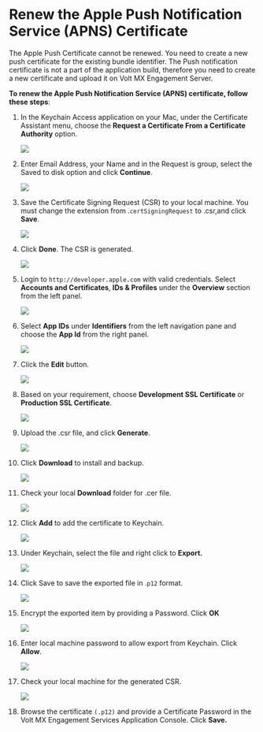                            


Renew the Apple Push Notification Service (APNS) Certificate
============================================================

The Apple Push Certificate cannot be renewed. You need to create a new push certificate for the existing bundle identifier. The Push notification certificate is not a part of the application build, therefore you need to create a new certificate and upload it on Volt MX Engagement Server.

**To renew the Apple Push Notification Service (APNS) certificate, follow these steps**:

1.  In the Keychain Access application on your Mac, under the Certificate Assistant menu, choose the **Request a Certificate From a Certificate Authority** option.
    
    ![](../Resources/Images/Overview/Apps/APNSrenewcert/image001.png)
    
2.  Enter Email Address, your Name and in the Request is group, select the Saved to disk option and click **Continue**.
    
    ![](../Resources/Images/Overview/Apps/APNSrenewcert/image002_579x270.png)
    
3.  Save the Certificate Signing Request (CSR) to your local machine. You must change the extension from .`certSigningRequest` to .csr,and click **Save**.
    
    ![](../Resources/Images/Overview/Apps/APNSrenewcert/image003_578x275.png)
    
4.  Click **Done**. The CSR is generated.
    
    ![](../Resources/Images/Overview/Apps/APNSrenewcert/image004_576x271.png)
    
5.  Login to `http://developer.apple.com` with valid credentials. Select **Accounts and Certificates**, **IDs & Profiles** under the **Overview** section from the left panel.
    
    ![](../Resources/Images/Overview/Apps/APNSrenewcert/image005_578x230.png)
    
6.  Select **App IDs** under **Identifiers** from the left navigation pane and choose the **App Id** from the right panel.
    
    ![](../Resources/Images/Overview/Apps/APNSrenewcert/image007_579x238.png)
    
7.  Click the **Edit** button.
    
    ![](../Resources/Images/Overview/Apps/APNSrenewcert/image010_576x323.jpg)
    
8.  Based on your requirement, choose **Development SSL Certificate** or **Production SSL Certificate**.
    
    ![](../Resources/Images/Overview/Apps/APNSrenewcert/image011_581x406.png)
    
9.  Upload the .csr file, and click **Generate**.
    
    ![](../Resources/Images/Overview/Apps/APNSrenewcert/image013_573x276.png)
    
1.  Click **Download** to install and backup.
    
    ![](../Resources/Images/Overview/Apps/APNSrenewcert/image014_578x278.png)
    
1.  Check your local **Download** folder for .cer file.
    
    ![](../Resources/Images/Overview/Apps/APNSrenewcert/image015_577x279.png)
    
1.  Click **Add** to add the certificate to Keychain.
    
    ![](../Resources/Images/Overview/Apps/APNSrenewcert/image016_579x283.png)
    
1.  Under Keychain, select the file and right click to **Export.**
    
    ![](../Resources/Images/Overview/Apps/APNSrenewcert/image017_578x280.png)
    
1.  Click Save to save the exported file in .`p12` format.
    
    ![](../Resources/Images/Overview/Apps/APNSrenewcert/image018_580x282.png)
    
1.  Encrypt the exported item by providing a Password. Click **OK**
    
    ![](../Resources/Images/Overview/Apps/APNSrenewcert/image019_579x283.png)
    
1.  Enter local machine password to allow export from Keychain. Click **Allow**.
    
    ![](../Resources/Images/Overview/Apps/APNSrenewcert/image020_578x277.png)
    
1.  Check your local machine for the generated CSR.
    
    ![](../Resources/Images/Overview/Apps/APNSrenewcert/image021_577x289.png)
    
1.  Browse the certificate `(.p12)` and provide a Certificate Password in the Volt MX Engagement Services Application Console. Click **Save.**
